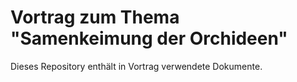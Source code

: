 # Vortrag zum Thema "Samenkeimung der Orchideen"

Dieses Repository enthält in Vortrag verwendete Dokumente.